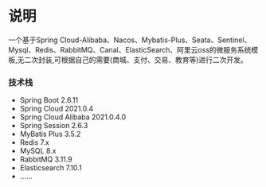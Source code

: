 # 说明 #
一个基于Spring Cloud-Alibaba、Nacos、Mybatis-Plus、Seata、Sentinel、Mysql、Redis、RabbitMQ、Canal、ElasticSearch、阿里云oss的微服务系统模板,无二次封装,可根据自己的需要(商城、支付、交易、教育等)进行二次开发。

### 技术栈
- Spring Boot 2.6.11
- Spring Cloud 2021.0.4
- Spring Cloud Alibaba 2021.0.4.0
- Spring Session 2.6.3
- MyBatis Plus 3.5.2
- Redis 7.x
- MySQL 8.x
- RabbitMQ 3.11.9
- Elasticsearch 7.10.1
- ......